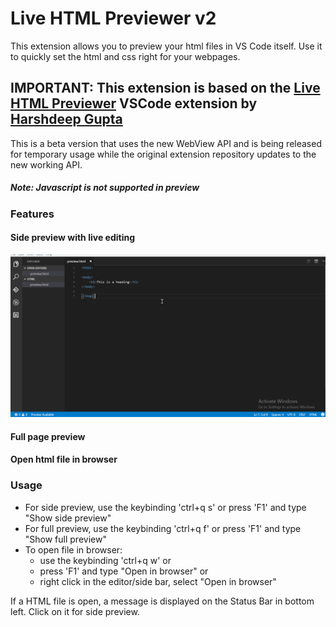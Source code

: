 # Live HTML Previewer v2
This extension allows you to preview your html files in VS Code itself. Use it to quickly set the html and css right for your webpages.

## IMPORTANT: This extension is based on the [Live HTML Previewer](https://github.com/HarshdeepGupta/live-html-preview) VSCode extension by [Harshdeep Gupta](https://github.com/HarshdeepGupta)
 
This is a beta version that uses the new WebView API and is being released for temporary usage while the original extension repository updates to the new working API.

##### Note: Javascript is not supported in preview
### Features
#### Side preview with live editing
![IDE](Resources/images/SidePreview.gif)
#### Full page preview
#### Open html file in browser
### Usage
* For side preview, use the keybinding 'ctrl+q s' or press 'F1' and type "Show side preview"
* For full preview, use the keybinding 'ctrl+q f' or press 'F1' and type "Show full preview"
* To open file in browser: 
    * use the keybinding 'ctrl+q w' or
    * press 'F1' and type "Open in browser" or
    * right click in the editor/side bar, select "Open in browser"

If a HTML file is open, a message is displayed on the Status Bar in bottom left. Click on it for side preview.